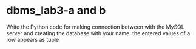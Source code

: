 # dbms_lab3-a and b
Write the Python code for making connection between with the MySQL server and creating the database with your name.
the entered values of a row appears as tuple 
